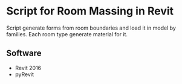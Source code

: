 # Script for Room Massing in Revit

Script generate forms from room boundaries and load it in model by families. Each room type generate material for it.

## Software
* Revit 2016
* pyRevit

